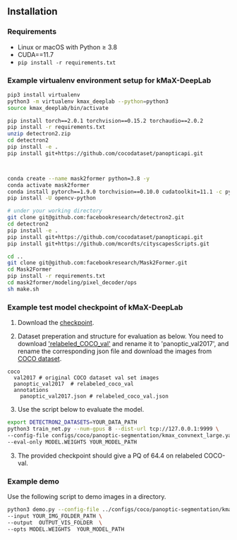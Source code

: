 ## Installation

### Requirements
- Linux or macOS with Python ≥ 3.8
- CUDA==11.7
- `pip install -r requirements.txt`



### Example virtualenv environment setup for kMaX-DeepLab
```bash
pip3 install virtualenv
python3 -m virtualenv kmax_deeplab --python=python3
source kmax_deeplab/bin/activate

pip install torch==2.0.1 torchvision==0.15.2 torchaudio==2.0.2
pip install -r requirements.txt
unzip detectron2.zip
cd detectron2
pip install -e .
pip install git+https://github.com/cocodataset/panopticapi.git



conda create --name mask2former python=3.8 -y
conda activate mask2former
conda install pytorch==1.9.0 torchvision==0.10.0 cudatoolkit=11.1 -c pytorch -c nvidia
pip install -U opencv-python

# under your working directory
git clone git@github.com:facebookresearch/detectron2.git
cd detectron2
pip install -e .
pip install git+https://github.com/cocodataset/panopticapi.git
pip install git+https://github.com/mcordts/cityscapesScripts.git

cd ..
git clone git@github.com:facebookresearch/Mask2Former.git
cd Mask2Former
pip install -r requirements.txt
cd mask2former/modeling/pixel_decoder/ops
sh make.sh
```

### Example test model checkpoint of kMaX-DeepLab
1. Download the [checkpoint](https://drive.google.com/file/d/14S2QrJqnlbeSK2qMyD3i01eoup4XsVOq/view?usp=drive_link).


2. Dataset preperation and structure for evaluation as below. You need to download ['relabeled_COCO_val'](https://www.kaggle.com/datasets/xueqingdeng/coconut/) and rename it to 'panoptic_val2017', and rename the corresponding json file and download the images from [COCO dataset](http://images.cocodataset.org/zips/val2017.zip).
```
coco
  val2017 # original COCO dataset val set images
  panoptic_val2017  # relabeled_coco_val
  annotations
    panoptic_val2017.json # relabeled_coco_val.json
```


3. Use the script below to evaluate the model.

```bash
export DETECTRON2_DATASETS=YOUR_DATA_PATH
python3 train_net.py --num-gpus 8 --dist-url tcp://127.0.0.1:9999 \
--config-file configs/coco/panoptic-segmentation/kmax_convnext_large.yaml \
--eval-only MODEL.WEIGHTS YOUR_MODEL_PATH
```


3. The provided checkpoint should give a PQ of 64.4 on relabeled COCO-val.

### Example demo 

Use the following script to demo images in a directory.
```bash
python3 demo.py --config-file ../configs/coco/panoptic-segmentation/kmax_convnext_large.yaml     \
--input YOUR_IMG_FOLDER_PATH \
--output  OUTPUT_VIS_FOLDER  \
--opts MODEL.WEIGHTS  YOUR_MODEL_PATH
```
